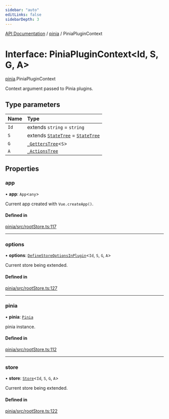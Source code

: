 ```yaml
---
sidebar: "auto"
editLinks: false
sidebarDepth: 3
---
```


[API Documentation](../index.md) / [pinia](../modules/pinia.md) / PiniaPluginContext

# Interface: PiniaPluginContext<Id, S, G, A\>

[pinia](../modules/pinia.md).PiniaPluginContext

Context argument passed to Pinia plugins.

## Type parameters

| Name | Type |
| :------ | :------ |
| `Id` | extends `string` = `string` |
| `S` | extends [`StateTree`](../modules/pinia.md#statetree) = [`StateTree`](../modules/pinia.md#statetree) |
| `G` | [`_GettersTree`](../modules/pinia.md#_getterstree)<`S`\> |
| `A` | [`_ActionsTree`](../modules/pinia.md#_actionstree) |

## Properties

### app

• **app**: `App`<`any`\>

Current app created with `Vue.createApp()`.

#### Defined in

[pinia/src/rootStore.ts:117](https://github.com/vuejs/pinia/blob/6ce186f/packages/pinia/src/rootStore.ts#L117)

___

### options

• **options**: [`DefineStoreOptionsInPlugin`](pinia.DefineStoreOptionsInPlugin.md)<`Id`, `S`, `G`, `A`\>

Current store being extended.

#### Defined in

[pinia/src/rootStore.ts:127](https://github.com/vuejs/pinia/blob/6ce186f/packages/pinia/src/rootStore.ts#L127)

___

### pinia

• **pinia**: [`Pinia`](pinia.Pinia.md)

pinia instance.

#### Defined in

[pinia/src/rootStore.ts:112](https://github.com/vuejs/pinia/blob/6ce186f/packages/pinia/src/rootStore.ts#L112)

___

### store

• **store**: [`Store`](../modules/pinia.md#store)<`Id`, `S`, `G`, `A`\>

Current store being extended.

#### Defined in

[pinia/src/rootStore.ts:122](https://github.com/vuejs/pinia/blob/6ce186f/packages/pinia/src/rootStore.ts#L122)
